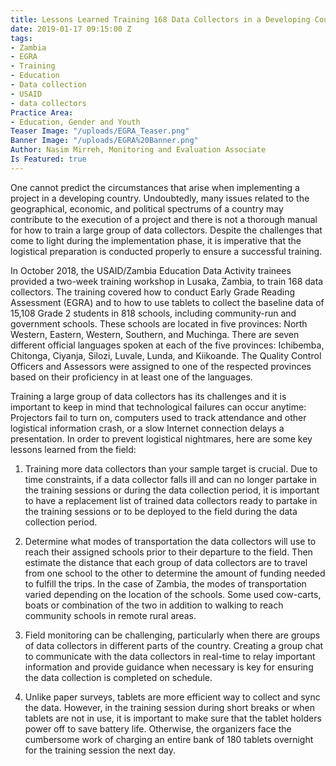 ```yaml
---
title: Lessons Learned Training 168 Data Collectors in a Developing Country
date: 2019-01-17 09:15:00 Z
tags:
- Zambia
- EGRA
- Training
- Education
- Data collection
- USAID
- data collectors
Practice Area:
- Education, Gender and Youth
Teaser Image: "/uploads/EGRA_Teaser.png"
Banner Image: "/uploads/EGRA%20Banner.png"
Author: Nasim Mirreh, Monitoring and Evaluation Associate
Is Featured: true
---
```


One cannot predict the circumstances that arise when implementing a project in a developing country. Undoubtedly, many issues related to the geographical, economic, and political spectrums of a country may contribute to the execution of a project and there is not a thorough manual for how to train a large group of data collectors. Despite the challenges that come to light during the implementation phase, it is imperative that the logistical preparation is conducted properly to ensure a successful training. 

In October 2018, the USAID/Zambia Education Data Activity trainees provided a two-week training workshop in Lusaka, Zambia, to train 168 data collectors. The training covered how to conduct Early Grade Reading Assessment (EGRA) and to how to use tablets to collect the baseline data of 15,108 Grade 2 students in 818 schools, including community-run and government schools.  These schools are located in five provinces: North Western, Eastern, Western, Southern, and Muchinga. There are seven different official languages spoken at each of the five provinces: Ichibemba, Chitonga, Ciyanja, Silozi, Luvale, Lunda, and Kiikoande. The Quality Control Officers and Assessors were assigned to one of the respected provinces based on their proficiency in at least one of the languages. 

Training a large group of data collectors has its challenges and it is important to keep in mind that technological failures can occur anytime: Projectors fail to turn on, computers used to track attendance and other logistical information crash, or a slow Internet connection delays a presentation. In order to prevent logistical nightmares, here are some key lessons learned from the field:

1. Training more data collectors than your sample target is crucial. Due to time constraints, if a data collector falls ill and can no longer partake in the training sessions or during the data collection period, it is important to have a replacement list of trained data collectors ready to partake in the training sessions or to be deployed to the field during the data collection period. 


1. Determine what modes of transportation the data collectors will use to reach their assigned schools prior to their departure to the field. Then estimate the distance that each group of data collectors are to travel from one school to the other to determine the amount of funding needed to fulfill the trips. In the case of Zambia, the modes of transportation varied depending on the location of the schools. Some used cow-carts, boats or combination of the two in addition to walking to reach community schools in remote rural areas. 

1. Field monitoring can be challenging, particularly when there are groups of data collectors in different parts of the country. Creating a group chat to communicate with the data collectors in real-time to relay important information and provide guidance when necessary is key for ensuring the data collection is completed on schedule. 

1. Unlike paper surveys, tablets are more efficient way to collect and sync the data. However, in the training session during short breaks or when tablets are not in use, it is important to make sure that the tablet holders power off to save battery life. Otherwise, the organizers face the cumbersome work of charging an entire bank of 180 tablets overnight for the training session the next day. 
